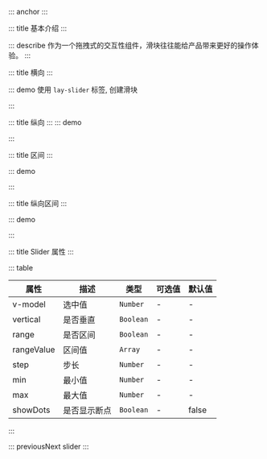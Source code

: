 ::: anchor
:::

::: title 基本介绍
:::

::: describe 作为一个拖拽式的交互性组件，滑块往往能给产品带来更好的操作体验。
:::

::: title 横向
:::

::: demo 使用 `lay-slider` 标签, 创建滑块

<template>
  {{ value1 }}
  <lay-slider v-model="value1"></lay-slider>
  <lay-input-number v-model="value1"></lay-input-number>
</template>

<script>
import { ref } from 'vue'

export default {
  setup() {
    const value1 = ref(50)
    return {
      value1
    }
  }
}
</script>

:::

::: title 纵向
:::
::: demo

<template>
    {{ value2 }}
  <lay-slider :showDots="true" :step="5" :min="100" :max="300" v-model="value2" :vertical="true"></lay-slider>
</template>

<script>
import { ref } from 'vue'

export default {
  setup() {

    const value2 = ref(10)

    return {
        value2
    }
  }
}
</script>

:::

::: title 区间
:::

::: demo

<template>
  <lay-slider :disabled="false" :min="0" :max="100" v-model:rangeValue="value3" :range="true"></lay-slider>
</template>

<script>
import { ref } from 'vue'
export default {
  setup() {
    const value3 = ref([20,50])
    return {
      value3
    }
  }
}
</script>
:::

::: title 纵向区间
:::

::: demo

<template>
  <lay-slider v-model:rangeValue="value4" :range="true" :vertical="true" :disabled="false"></lay-slider>
</template>

<script>
import { ref } from 'vue'
export default {
  setup() {
    const value4 = ref([23,56])
    return {
      value4
    }
  }
}
</script>
:::

::: title Slider 属性
:::

::: table

| 属性          |         描述          |             类型          |     可选值      |   默认值 |
| ------------ | --------------------- | ------------------------- | -------------- | -------- |
| v-model      | 选中值                | `Number`  |        -       |    -    |
| vertical  |  是否垂直     | `Boolean`                   |        -       |    -    |
| range  |  是否区间     | `Boolean`                   |        -       |    -    |
| rangeValue  |  区间值     | `Array`                   |        -       |    -    |
| step  |  步长     | `Number`                   |        -       |    -    |
| min  |  最小值     | `Number`                   |        -       |    -    |
| max  |  最大值     | `Number`                   |        -       |    -    |
| showDots  |  是否显示断点     | `Boolean`                   |        -       |    false    |
:::

::: previousNext slider
:::
